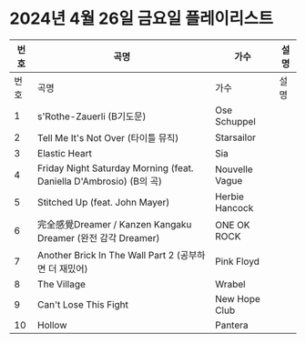 # 2024년 4월 26일 금요일 플레이리스트

| 번호 | 곡명 | 가수 | 설명 |
|------|------|------|------|
| 번호 | 곡명 | 가수 | 설명 |
| 1 | s'Rothe-Zauerli (B기도문) | Ose Schuppel |  |
| 2 | Tell Me It's Not Over (타이틀 뮤직) | Starsailor |  |
| 3 | Elastic Heart | Sia |  |
| 4 | Friday Night Saturday Morning (feat. Daniella D'Ambrosio) (B의 곡) | Nouvelle Vague |  |
| 5 | Stitched Up (feat. John Mayer) | Herbie Hancock |  |
| 6 | 完全感覺Dreamer / Kanzen Kangaku Dreamer (완전 감각 Dreamer) | ONE OK ROCK |  |
| 7 | Another Brick In The Wall Part 2 (공부하면 더 재밌어) | Pink Floyd |  |
| 8 | The Village | Wrabel |  |
| 9 | Can't Lose This Fight | New Hope Club |  |
| 10 | Hollow | Pantera |  |
